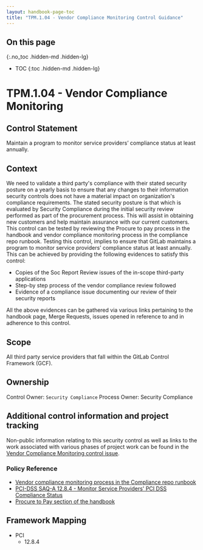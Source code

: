 ```yaml
---
layout: handbook-page-toc
title: "TPM.1.04 - Vendor Compliance Monitoring Control Guidance"
---
```


## On this page
{:.no_toc .hidden-md .hidden-lg}

- TOC
{:toc .hidden-md .hidden-lg}

# TPM.1.04 - Vendor Compliance Monitoring

## Control Statement

Maintain a program to monitor service providers’ compliance status at least annually.

## Context
We need to validate a third party's compliance with their stated security posture on a yearly basis to ensure that any changes to their information security controls does not have a material impact on organization's compliance requirements. The stated security posture is that which is evaluated by Security Compliance during the initial security review performed as part of the procurement process. This will assist in obtaining new customers and help maintain assurance with our current customers. This control can be tested by reviewing the Procure to pay process in the handbook and vendor compliance monitoring process in the compliance repo runbook. Testing this control, implies to ensure that GitLab maintains a program to monitor service providers’ compliance status at least annually. This can be achieved by providing the following evidences to satisfy this control: 
* Copies of the Soc Report Review issues of the in-scope third-party applications 
* Step-by step process of the vendor compliance review followed 
* Evidence of a compliance issue documenting our review of their security reports 

All the above evidences can be gathered via various links pertaining to the handbook page, Merge Requests, issues opened in reference to and in adherence to this control.

## Scope
All third party service providers that fall within the GitLab Control Framework (GCF).  

## Ownership
Control Owner: `Security Compliance`
Process Owner:  Security Compliance

## Additional control information and project tracking
Non-public information relating to this security control as well as links to the work associated with various phases of project work can be found in the [Vendor Compliance Monitoring control issue](https://gitlab.com/gitlab-com/gl-security/security-assurance/sec-compliance/compliance/issues/925).

### Policy Reference
*  [Vendor compliance monitoring process in the Compliance repo runbook](https://gitlab.com/gitlab-com/gl-security/security-assurance/sec-compliance/compliance/blob/master/runbooks/Vendor_Security_Report_Review.md)
*  [PCI-DSS SAQ-A 12.8.4 - Monitor Service Providers' PCI DSS Compliance Status](https://gitlab.com/gitlab-com/gl-security/security-assurance/sec-compliance/compliance/issues/100)
*  [Procure to Pay section of the handbook](/handbook/finance/procure-to-pay/#step-3-authorizations) 


## Framework Mapping
* PCI
  * 12.8.4

